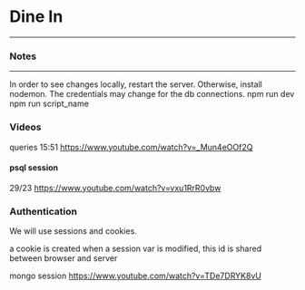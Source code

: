 # Dine In
-------------------------------
### Notes
-------------------------------
In order to see changes locally, restart the server. Otherwise, install nodemon.
The credentials may change for the db connections.
npm run dev
npm run script_name


### Videos
queries
15:51
https://www.youtube.com/watch?v=_Mun4eOOf2Q

#### psql session
29/23
https://www.youtube.com/watch?v=vxu1RrR0vbw

### Authentication
We will use sessions and cookies.


a cookie is created when a session var is modified, this id is shared between browser and server

mongo session
https://www.youtube.com/watch?v=TDe7DRYK8vU
